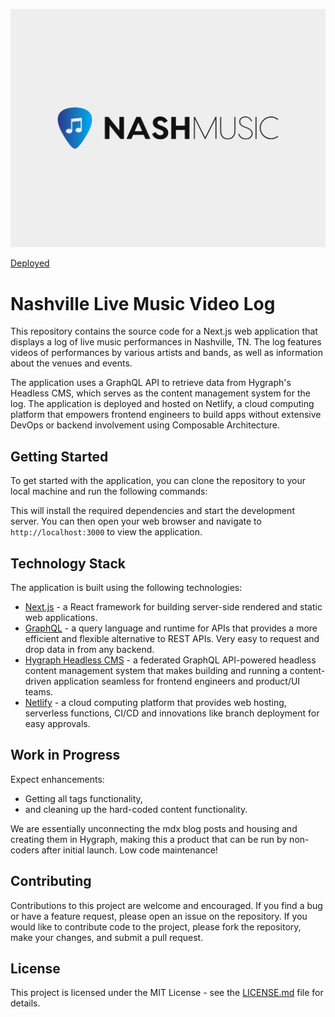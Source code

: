 ![tailwind-nextjs-banner](/public/static/images/twitter-card-two.png)

[Deployed](https://nash-music-log.netlify.app/) 
# Nashville Live Music Video Log

This repository contains the source code for a Next.js web application that displays a log of live music performances in Nashville, TN. The log features videos of performances by various artists and bands, as well as information about the venues and events.

The application uses a GraphQL API to retrieve data from Hygraph's Headless CMS, which serves as the content management system for the log. The application is deployed and hosted on Netlify, a cloud computing platform that empowers frontend engineers to build apps without extensive DevOps or backend involvement using Composable Architecture.

## Getting Started

To get started with the application, you can clone the repository to your local machine and run the following commands:


This will install the required dependencies and start the development server. You can then open your web browser and navigate to `http://localhost:3000` to view the application.

## Technology Stack

The application is built using the following technologies:

- [Next.js](https://nextjs.org/) - a React framework for building server-side rendered and static web applications.
- [GraphQL](https://graphql.org/) - a query language and runtime for APIs that provides a more efficient and flexible alternative to REST APIs. Very easy to request and drop data in from any backend.
- [Hygraph Headless CMS](https://hygraph.io/) - a federated GraphQL API-powered headless content management system that makes building and running a content-driven application seamless for frontend engineers and product/UI teams.
- [Netlify](https://www.netlify.com/) - a cloud computing platform that provides web hosting, serverless functions, CI/CD and innovations like branch deployment for easy approvals.

## Work in Progress

Expect enhancements:
- Getting all tags functionality,
- and cleaning up the hard-coded content functionality. 

We are essentially unconnecting the mdx blog posts and housing and creating them in Hygraph, making this a product that can be run by non-coders after initial launch. Low code maintenance!

## Contributing

Contributions to this project are welcome and encouraged. If you find a bug or have a feature request, please open an issue on the repository. If you would like to contribute code to the project, please fork the repository, make your changes, and submit a pull request.

## License

This project is licensed under the MIT License - see the [LICENSE.md](LICENSE.md) file for details.
